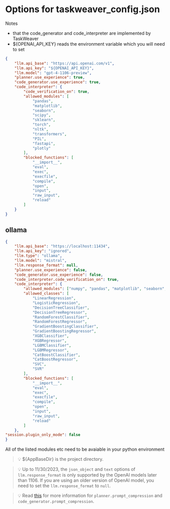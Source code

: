# Options for taskweaver_config.json

Notes
- that the code_generator and code_interpreter are implemented by TaskWeaver
- ${OPENAI_API_KEY} reads the environment variable which you will need to set
```json
{
    "llm.api_base": "https://api.openai.com/v1",
    "llm.api_key": "${OPENAI_API_KEY}",
    "llm.model": "gpt-4-1106-preview",
    "planner.use_experience": true,
    "code_generator.use_experience": true,
    "code_interpreter": {
        "code_verification_on": true,
        "allowed_modules": [
            "pandas",
            "matplotlib",
            "seaborn",
            "scipy",
            "sklearn",
            "torch",
            "nltk",
            "transformers",
            "PIL",
            "fastapi",
            "plotly"
        ],
        "blocked_functions": [
            "__import__",
            "eval",
            "exec",
            "execfile",
            "compile",
            "open",
            "input",
            "raw_input",
            "reload"
        ]
    }
}
```
## ollama

```json
{
    "llm.api_base": "https://localhost:11434",
    "llm.api_key": "ignored",
    "llm.type": "ollama",
    "llm.model": "mistral",
    "llm.response_format": null,
    "planner.use_experience": false,
    "code_generator.use_experience": false,
    "code_interpreter.code_verification_on": true,
    "code_interpreter": {
        "allowed_modules": ["numpy", "pandas", "matplotlib", "seaborn", "scipy", "sklearn", "tensorflow", "torch", "keras", "nltk", "spacy", "transformers", "gensim", "cv2", "PIL", "flask", "django", "fastapi", "streamlit", "pytorch_lightning", "keras", "xgboost", "lightgbm", "catboost", "statsmodels", "plotly", "dash", "bokeh", "altair", "shap", "lime", "eli5", "pdpbox", "shapash", "pycaret", "mlflow", "wandb", "optuna"],
        "allowed_classes": [
            "LinearRegression",
            "LogisticRegression",
            "DecisionTreeClassifier",
            "DecisionTreeRegressor",
            "RandomForestClassifier",
            "RandomForestRegressor",
            "GradientBoostingClassifier",
            "GradientBoostingRegressor",
            "XGBClassifier",
            "XGBRegressor",
            "LGBMClassifier",
            "LGBMRegressor",
            "CatBoostClassifier",
            "CatBoostRegressor",
            "SVC",
            "SVR"
        ],
        "blocked_functions": [
            "__import__", 
            "eval", 
            "exec", 
            "execfile", 
            "compile", 
            "open", 
            "input", 
            "raw_input", 
            "reload"
        ]
    },
"session.plugin_only_mode": false
}
```
All of the listed modules etc need to be avaiable in your python environment


> 💡 $\{AppBaseDir\} is the project directory.

> 💡 Up to 11/30/2023, the `json_object` and `text` options 
    of `llm.response_format` is only supported by the OpenAI models later than 1106. If you are using an older version of OpenAI model, you need to set the `llm.response_format` to `null`.

> 💡 Read [this](compression.md) for more information for 
    `planner.prompt_compression` and `code_generator.prompt_compression`.